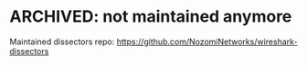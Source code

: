 # ARCHIVED: not maintained anymore

Maintained dissectors repo: https://github.com/NozomiNetworks/wireshark-dissectors


